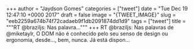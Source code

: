 
+++
author = "Jaydson Gomes"
categories = ["tweet"]
date = "Tue Dec 19 12:47:10 +0000 2017"
draft = false
image = "{TWEET_IMAGE}"
slug = "eeb2259a674b74f72cadaeb9f1db2091874dd1d9"
tags = ["tweet"]
title = """RT @braziljs: Nas palavra..."""
+++
RT @braziljs: Nas palavras de @miketaylr, O DOM não é conhecido pelo seu senso de design ou ergonomia, desde..., bem, nunca.
Já está dispon…
